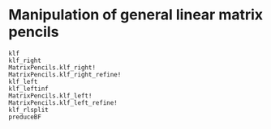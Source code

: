 # Manipulation of general linear matrix pencils

```@docs
klf
klf_right
MatrixPencils.klf_right!
MatrixPencils.klf_right_refine!
klf_left
klf_leftinf
MatrixPencils.klf_left!
MatrixPencils.klf_left_refine!
klf_rlsplit
preduceBF
```
